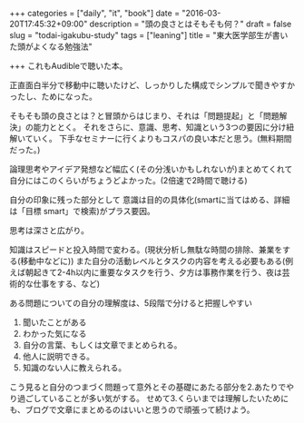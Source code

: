 +++
categories = ["daily", "it", "book"]
date = "2016-03-20T17:45:32+09:00"
description = "頭の良さとはそもそも何？"
draft = false
slug = "todai-igakubu-study"
tags = ["leaning"]
title = "東大医学部生が書いた頭がよくなる勉強法"

+++
これもAudibleで聴いた本。

正直面白半分で移動中に聴いたけど、しっかりした構成でシンプルで聞きやすかったし、ためになった。

そもそも頭の良さとは？と冒頭からはじまり、それは「問題提起」と「問題解決」の能力ととく。
それをさらに、意識、思考、知識という3つの要因に分け紐解いていく。
下手なセミナーに行くよりもコスパの良い本だと思う。(無料期間だった。)

論理思考やアイデア発想など幅広く(その分浅いかもしれないが)まとめてくれて自分にはこのくらいがちょうどよかった。(2倍速で2時間で聴ける)

自分の印象に残った部分として
意識は目的の具体化(smartに当てはめる、詳細は「目標 smart」で検索)がプラス要因。

思考は深さと広がり。

知識はスピードと投入時間で変わる。(現状分析し無駄な時間の排除、兼業をする(移動中などに))
また自分の活動レベルとタスクの内容を考える必要もある(例えば朝起きて2-4h以内に重要なタスクを行う、夕方は事務作業を行う、夜は芸術的な仕事をする、など)

ある問題についての自分の理解度は、5段階で分けると把握しやすい

1. 聞いたことがある
2. わかった気になる
3. 自分の言葉、もしくは文章でまとめられる。
4. 他人に説明できる。
5. 知識のない人に教えられる。  

こう見ると自分のつまづく問題って意外とその基礎にあたる部分を2.あたりでやり過ごしていることが多い気がする。
せめて3.くらいまでは理解したいためにも、ブログで文章にまとめるのはいいと思うので頑張って続けよう。
